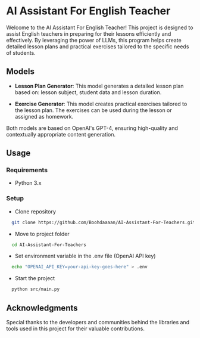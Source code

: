 # AI Assistant For English Teacher

Welcome to the AI Assistant For English Teacher! This project is designed to assist English teachers in preparing for their lessons efficiently and effectively. By leveraging the power of LLMs, this program helps create detailed lesson plans and practical exercises tailored to the specific needs of students.


## Models
* __Lesson Plan Generator__: This model generates a detailed lesson plan based on: lesson subject, student data and lesson duration.
 
* __Exercise Generator__: This model creates practical exercises tailored to the lesson plan. The exercises can be used during the lesson or assigned as homework.

Both models are based on OpenAI's GPT-4, ensuring high-quality and contextually appropriate content generation.

## Usage

### Requirements
* Python 3.x

### Setup
* Clone repository
```bash
  git clone https://github.com/Boohdaaaan/AI-Assistant-For-Teachers.git
```

* Move to project folder
```bash
  cd AI-Assistant-For-Teachers
```

* Set environment variable in the .env file (OpenAI API key)
```bash
  echo "OPENAI_API_KEY=your-api-key-goes-here" > .env
```

* Start the project
```bash
  python src/main.py  
```


## Acknowledgments
Special thanks to the developers and communities behind the libraries and tools used in this project for their valuable contributions.
